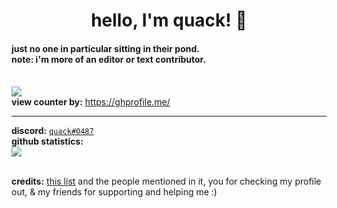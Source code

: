 <h1 align="center">hello, I'm quack! 👋</h1>
<h4 align="left">just no one in particular sitting in their pond.
<br>note: i'm more of an editor or text contributor.</h4>
  
<br> ![](https://api.ghprofile.me/view?username=quaackk&style=for-the-badge&color=ebc77c)
<br> **view counter by:** https://ghprofile.me/

---
**discord:** [`quack#0487`](https://discord.com/users/626932139166007347) 
<br> **github statistics:**
<br> ![](https://github-readme-stats.vercel.app/api?username=quaackk&theme=ayu-mirage&hide_border=true&card_width=3)


<br> **credits:** [this list](https://github.com/abhisheknaiidu/awesome-github-profile-readme) and the people mentioned in it, you for checking my profile out, & my friends for supporting and helping me :)
